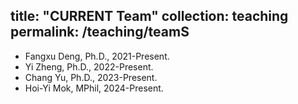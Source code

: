 
title: "CURRENT Team"
collection: teaching
permalink: /teaching/teamS
---
* Fangxu Deng, Ph.D., 2021-Present.
* Yi Zheng, Ph.D., 2022-Present.
* Chang Yu, Ph.D., 2023-Present.
* Hoi-Yi Mok, MPhil, 2024-Present.
